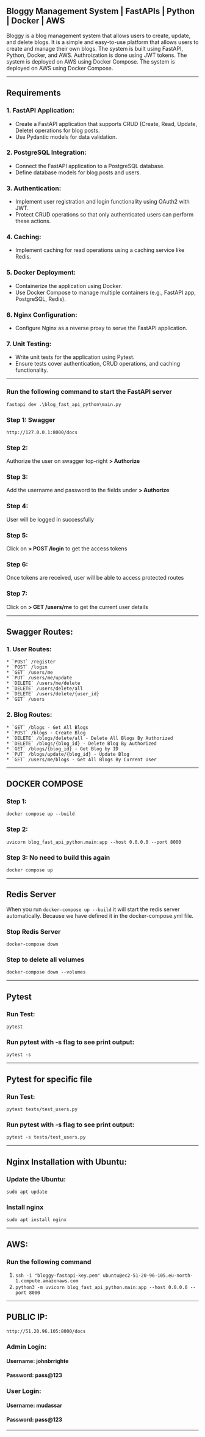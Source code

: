 
## Bloggy Management System | FastAPIs | Python | Docker | AWS
Bloggy is a blog management system that allows users to create, update, and delete blogs. It is a simple and easy-to-use platform that allows users to create and manage their own blogs. The system is built using FastAPI, Python, Docker, and AWS. Authroization is done using JWT tokens. The system is deployed on AWS using Docker Compose. The system is deployed on AWS using Docker Compose. 

---

## Requirements 
### 1. FastAPI Application: 
* Create a FastAPI application that supports CRUD (Create, Read, Update, Delete) operations for blog posts. 
* Use Pydantic models for data validation. 

### 2. PostgreSQL Integration: 
* Connect the FastAPI application to a PostgreSQL database. 
* Define database models for blog posts and users. 

### 3. Authentication: 
* Implement user registration and login functionality using OAuth2 with JWT. 
* Protect CRUD operations so that only authenticated users can perform these actions. 

### 4. Caching: 
* Implement caching for read operations using a caching service like Redis. 

### 5. Docker Deployment: 
* Containerize the application using Docker. 
* Use Docker Compose to manage multiple containers (e.g., FastAPI app, PostgreSQL, 
Redis). 

### 6. Nginx Configuration: 
* Configure Nginx as a reverse proxy to serve the FastAPI application. 

### 7. Unit Testing: 
* Write unit tests for the application using Pytest. 
* Ensure tests cover authentication, CRUD operations, and caching functionality. 

---

### Run the following command to start the FastAPI server
```fastapi dev .\blog_fast_api_python\main.py```

### Step 1: Swagger
```http://127.0.0.1:8000/docs```

### Step 2: 
Authorize the user on swagger top-right **> Authorize**

### Step 3: 
Add the username and password to the fields under **> Authorize**

### Step 4: 
User will be logged in successfully

### Step 5: 
Click on **> POST /login** to get the access tokens

### Step 6: 
Once tokens are received, user will be able to access protected routes

### Step 7: 
Click on **> GET /users/me** to get the current user details

---

## Swagger Routes:
### 1. User Routes:
    * `POST` /register
    * `POST` /login
    * `GET` /users/me
    * `PUT` /users/me/update
    * `DELETE` /users/me/delete
    * `DELETE` /users/delete/all
    * `DELETE` /users/delete/{user_id}
    * `GET` /users

### 2. Blog Routes:
    * `GET` /blogs - Get All Blogs
    * `POST` /blogs - Create Blog
    * `DELETE` /blogs/delete/all - Delete All Blogs By Authorized
    * `DELETE` /blogs/{blog_id} - Delete Blog By Authorized
    * `GET` /blogs/{blog_id} - Get Blog by ID
    * `PUT` /blogs/update/{blog_id} - Update Blog
    * `GET` /users/me/blogs - Get All Blogs By Current User

---

## DOCKER COMPOSE
### Step 1:
```docker compose up --build```

### Step 2:
```uvicorn blog_fast_api_python.main:app --host 0.0.0.0 --port 8000```

### Step 3: No need to build this again
```docker compose up```

---

## Redis Server
When you run `docker-compose up --build` it will start the redis server automatically. Because we have defined it in the docker-compose.yml file.

### Stop Redis Server
```docker-compose down```

### Step to delete all volumes
```docker-compose down --volumes```

---

## Pytest
### Run Test:
```pytest```

### Run pytest with -s flag to see print output:
```pytest -s```

---
## Pytest for specific file
### Run Test:
```pytest tests/test_users.py```

### Run pytest with -s flag to see print output:
```pytest -s tests/test_users.py```

---

## Nginx Installation with Ubuntu:
### Update the Ubuntu:
```sudo apt update```

### Install nginx
```sudo apt install nginx```

---

## AWS:
### Run the following command
1. ```ssh -i "bloggy-fastapi-key.pem" ubuntu@ec2-51-20-96-105.eu-north-1.compute.amazonaws.com```
2. ```python3 -m uvicorn blog_fast_api_python.main:app --host 0.0.0.0 --port 8000```

---

## PUBLIC IP:
```http://51.20.96.105:8000/docs```

### Admin Login:
#### Username: johnbrrighte
#### Password: pass@123

### User Login:
#### Username: mudassar
#### Password: pass@123

---